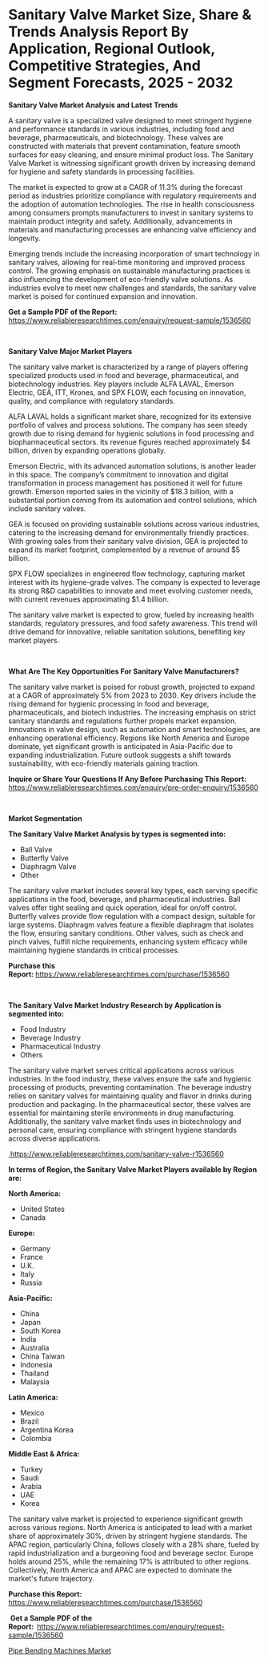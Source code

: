 <p><h1>Sanitary Valve Market Size, Share & Trends Analysis Report By Application, Regional Outlook, Competitive Strategies, And Segment Forecasts, 2025 - 2032</h1></p><p><strong>Sanitary Valve Market Analysis and Latest Trends</strong></p>
<p><p>A sanitary valve is a specialized valve designed to meet stringent hygiene and performance standards in various industries, including food and beverage, pharmaceuticals, and biotechnology. These valves are constructed with materials that prevent contamination, feature smooth surfaces for easy cleaning, and ensure minimal product loss. The Sanitary Valve Market is witnessing significant growth driven by increasing demand for hygiene and safety standards in processing facilities.</p><p>The market is expected to grow at a CAGR of 11.3% during the forecast period as industries prioritize compliance with regulatory requirements and the adoption of automation technologies. The rise in health consciousness among consumers prompts manufacturers to invest in sanitary systems to maintain product integrity and safety. Additionally, advancements in materials and manufacturing processes are enhancing valve efficiency and longevity.</p><p>Emerging trends include the increasing incorporation of smart technology in sanitary valves, allowing for real-time monitoring and improved process control. The growing emphasis on sustainable manufacturing practices is also influencing the development of eco-friendly valve solutions. As industries evolve to meet new challenges and standards, the sanitary valve market is poised for continued expansion and innovation.</p></p>
<p><strong>Get a Sample PDF of the Report:&nbsp;</strong> <a href="https://www.reliableresearchtimes.com/enquiry/request-sample/1536560?utm_campaign=2304&utm_medium=2&utm_source=Github&utm_content=ia&utm_term=22022025&utm_id=sanitary-valve">https://www.reliableresearchtimes.com/enquiry/request-sample/1536560</a></p>
<p>&nbsp;</p>
<p><strong>Sanitary Valve Major Market Players</strong></p>
<p><p>The sanitary valve market is characterized by a range of players offering specialized products used in food and beverage, pharmaceutical, and biotechnology industries. Key players include ALFA LAVAL, Emerson Electric, GEA, ITT, Krones, and SPX FLOW, each focusing on innovation, quality, and compliance with regulatory standards.</p><p>ALFA LAVAL holds a significant market share, recognized for its extensive portfolio of valves and process solutions. The company has seen steady growth due to rising demand for hygienic solutions in food processing and biopharmaceutical sectors. Its revenue figures reached approximately $4 billion, driven by expanding operations globally.</p><p>Emerson Electric, with its advanced automation solutions, is another leader in this space. The company’s commitment to innovation and digital transformation in process management has positioned it well for future growth. Emerson reported sales in the vicinity of $18.3 billion, with a substantial portion coming from its automation and control solutions, which include sanitary valves.</p><p>GEA is focused on providing sustainable solutions across various industries, catering to the increasing demand for environmentally friendly practices. With growing sales from their sanitary valve division, GEA is projected to expand its market footprint, complemented by a revenue of around $5 billion.</p><p>SPX FLOW specializes in engineered flow technology, capturing market interest with its hygiene-grade valves. The company is expected to leverage its strong R&D capabilities to innovate and meet evolving customer needs, with current revenues approximating $1.4 billion.</p><p>The sanitary valve market is expected to grow, fueled by increasing health standards, regulatory pressures, and food safety awareness. This trend will drive demand for innovative, reliable sanitation solutions, benefiting key market players.</p></p>
<p>&nbsp;</p>
<p><strong>What Are The Key Opportunities For Sanitary Valve Manufacturers?</strong></p>
<p><p>The sanitary valve market is poised for robust growth, projected to expand at a CAGR of approximately 5% from 2023 to 2030. Key drivers include the rising demand for hygienic processing in food and beverage, pharmaceuticals, and biotech industries. The increasing emphasis on strict sanitary standards and regulations further propels market expansion. Innovations in valve design, such as automation and smart technologies, are enhancing operational efficiency. Regions like North America and Europe dominate, yet significant growth is anticipated in Asia-Pacific due to expanding industrialization. Future outlook suggests a shift towards sustainability, with eco-friendly materials gaining traction.</p></p>
<p><strong>Inquire or Share Your Questions If Any Before Purchasing This Report:</strong> <a href="https://www.reliableresearchtimes.com/enquiry/pre-order-enquiry/1536560?utm_campaign=2304&utm_medium=2&utm_source=Github&utm_content=ia&utm_term=22022025&utm_id=sanitary-valve">https://www.reliableresearchtimes.com/enquiry/pre-order-enquiry/1536560</a></p>
<p>&nbsp;</p>
<p><strong>Market Segmentation</strong></p>
<p><strong>The Sanitary Valve Market Analysis by types is segmented into:</strong></p>
<p><ul><li>Ball Valve</li><li>Butterfly Valve</li><li>Diaphragm Valve</li><li>Other</li></ul></p>
<p><p>The sanitary valve market includes several key types, each serving specific applications in the food, beverage, and pharmaceutical industries. Ball valves offer tight sealing and quick operation, ideal for on/off control. Butterfly valves provide flow regulation with a compact design, suitable for large systems. Diaphragm valves feature a flexible diaphragm that isolates the flow, ensuring sanitary conditions. Other valves, such as check and pinch valves, fulfill niche requirements, enhancing system efficacy while maintaining hygiene standards in critical processes.</p></p>
<p><strong>Purchase this Report:&nbsp;</strong><a href="https://www.reliableresearchtimes.com/purchase/1536560?utm_campaign=2304&utm_medium=2&utm_source=Github&utm_content=ia&utm_term=22022025&utm_id=sanitary-valve">https://www.reliableresearchtimes.com/purchase/1536560</a></p>
<p>&nbsp;</p>
<p><strong>The Sanitary Valve Market Industry Research by Application is segmented into:</strong></p>
<p><ul><li>Food Industry</li><li>Beverage Industry</li><li>Pharmaceutical Industry</li><li>Others</li></ul></p>
<p><p>The sanitary valve market serves critical applications across various industries. In the food industry, these valves ensure the safe and hygienic processing of products, preventing contamination. The beverage industry relies on sanitary valves for maintaining quality and flavor in drinks during production and packaging. In the pharmaceutical sector, these valves are essential for maintaining sterile environments in drug manufacturing. Additionally, the sanitary valve market finds uses in biotechnology and personal care, ensuring compliance with stringent hygiene standards across diverse applications.</p></p>
<p><a href="https://www.reliableresearchtimes.com/sanitary-valve-r1536560?utm_campaign=2304&utm_medium=2&utm_source=Github&utm_content=ia&utm_term=22022025&utm_id=sanitary-valve">&nbsp;https://www.reliableresearchtimes.com/sanitary-valve-r1536560</a></p>
<p><strong>In terms of Region, the Sanitary Valve Market Players available by Region are:</strong></p>
<p>
    <p> <strong> North America: </strong>
        <ul>
            <li>United States</li>
            <li>Canada</li>
        </ul>
        </p> 
    <p> <strong> Europe: </strong>
        <ul>
            <li>Germany</li>
            <li>France</li>
            <li>U.K.</li>
            <li>Italy</li>
            <li>Russia</li>
        </ul>
        </p> 
    <p> <strong> Asia-Pacific: </strong>
        <ul>
            <li>China</li>
            <li>Japan</li>
            <li>South Korea</li>
            <li>India</li>
            <li>Australia</li>
            <li>China Taiwan</li>
            <li>Indonesia</li>
            <li>Thailand</li>
            <li>Malaysia</li>
        </ul>
        </p> 
    <p> <strong> Latin America: </strong>
        <ul>
            <li>Mexico</li>
            <li>Brazil</li>
            <li>Argentina Korea</li>
            <li>Colombia</li>
        </ul>
        </p> 
    <p> <strong> Middle East & Africa: </strong>
        <ul>
            <li>Turkey</li>
            <li>Saudi</li>
            <li>Arabia</li>
            <li>UAE</li>
            <li>Korea</li>
        </ul>
    </p>
    </p>
<p><p>The sanitary valve market is projected to experience significant growth across various regions. North America is anticipated to lead with a market share of approximately 30%, driven by stringent hygiene standards. The APAC region, particularly China, follows closely with a 28% share, fueled by rapid industrialization and a burgeoning food and beverage sector. Europe holds around 25%, while the remaining 17% is attributed to other regions. Collectively, North America and APAC are expected to dominate the market's future trajectory.</p></p>
<p><strong>Purchase this Report: </strong><a href="https://www.reliableresearchtimes.com/purchase/1536560?utm_campaign=2304&utm_medium=2&utm_source=Github&utm_content=ia&utm_term=22022025&utm_id=sanitary-valve">https://www.reliableresearchtimes.com/purchase/1536560</a></p>
<p>&nbsp;<strong>Get a Sample PDF of the Report:&nbsp;&nbsp;</strong><a href="https://www.reliableresearchtimes.com/enquiry/request-sample/1536560?utm_campaign=2304&utm_medium=2&utm_source=Github&utm_content=ia&utm_term=22022025&utm_id=sanitary-valve">https://www.reliableresearchtimes.com/enquiry/request-sample/1536560</a></p>
<p><strong></strong></p>
<p><p><a href="https://github.com/chungwimbu4/Market-Research-Report-List-1/blob/main/pipe-bending-machines-market.md?utm_campaign=2304&utm_medium=2&utm_source=Github&utm_content=ia&utm_term=22022025&utm_id=sanitary-valve">Pipe Bending Machines Market</a></p></p>